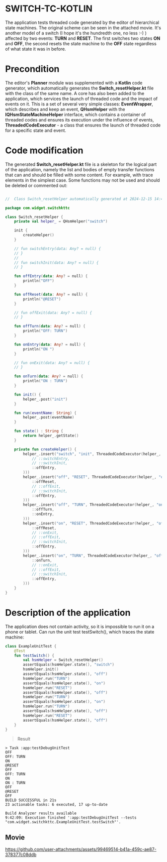 # SWITCH-TC-KOTLIN

The application tests threaded code generated by the editor of hierarchical state machines. The original scheme can be seen in the attached movie. It's another model of a switch (I hope it's the hundredth one, no less :-) ) affected by two events: __TURN__ and __RESET__. The first switches two states __ON__ and __OFF__, the second resets the state machine to the __OFF__ state regardless of what state it was in before.

# Precondition

The editor's __Planner__ module was supplemented with a __Kotlin__ code generator, which automatically generates the __Switch_resetHelper.kt__ file with the class of the same name. A core has also been added to the application, which services the launch of threaded code and the impact of events on it. This is a set of several very simple classes: __EventWrapper__, which describes and keep an event, __QHsmHelper__ with the __IQHsmStateMachineHelper__ interface, which contains a container of threaded codes and ensures its execution under the influence of events, __ThreadedCodeExecutor__ - a class that ensures the launch of threaded code for a specific state and event.

# Code modification

The generated __Switch_resetHelper.kt__ file is a skeleton for the logical part of the application, namely the list and bodies of empty transfer functions that can and should be filled with some content. For example, with trace elements in the simplest case. Some functions may not be used and should be deleted or commented out:

```kotlin

//	Class Switch_resetHelper automatically generated at 2024-12-15 14:47:57

package com.widget.switchkttc

class Switch_resetHelper {
    private val helper_ = QHsmHelper("switch")

    init {
        createHelper()
    }

    // fun switchEntry(data: Any? = null) {
    // }
    //
    // fun switchInit(data: Any? = null) {
    // }

    fun offEntry(data: Any? = null) {
        println("OFF")
    }

    fun offReset(data: Any? = null) {
        println("@RESET")
    }

    // fun offExit(data: Any? = null) {
    // }

    fun offTurn(data: Any? = null) {
        println("OFF: TURN")
    }

    fun onEntry(data: Any? = null) {
        println("ON ")
    }

    // fun onExit(data: Any? = null) {
    // }

    fun onTurn(data: Any? = null) {
        println("ON : TURN")
    }

    fun init() {
        helper_.post("init")
    }

    fun run(eventName: String) {
        helper_.post(eventName)
    }

    fun state() : String {
        return helper_.getState()
    }

    private fun createHelper() {
        helper_.insert("switch", "init", ThreadedCodeExecutor(helper_, "off", listOf(
            // ::switchEntry,
            // ::switchInit,
            ::offEntry,
        )))
        helper_.insert("off", "RESET", ThreadedCodeExecutor(helper_, "off", listOf(
            ::offReset,
            // ::offExit,
            // ::switchInit,
            ::offEntry,
        )))
        helper_.insert("off", "TURN", ThreadedCodeExecutor(helper_, "on", listOf(
            ::offTurn,
            ::onEntry,
        )))
        helper_.insert("on", "RESET", ThreadedCodeExecutor(helper_, "off", listOf(
            ::offReset,
            // ::onExit,
            // ::offExit,
            // ::switchInit,
            ::offEntry,
        )))
        helper_.insert("on", "TURN", ThreadedCodeExecutor(helper_, "off", listOf(
            ::onTurn,
            // ::onExit,
            // ::offExit,
            // ::switchInit,
            ::offEntry,
        )))
    }
}
```

# Description of the application

The application does not contain activity, so it is impossible to run it on a phone or tablet. Can run the unit test testSwitch(), which traces the state machine:

```kotlin
class ExampleUnitTest {
    @Test
    fun testSwitch() {
        val hsmHelper = Switch_resetHelper()
        assertEquals(hsmHelper.state(), "switch")
        hsmHelper.init()
        assertEquals(hsmHelper.state(), "off")
        hsmHelper.run("TURN")
        assertEquals(hsmHelper.state(), "on")
        hsmHelper.run("RESET")
        assertEquals(hsmHelper.state(), "off")
        hsmHelper.run("TURN")
        assertEquals(hsmHelper.state(), "on")
        hsmHelper.run("TURN")
        assertEquals(hsmHelper.state(), "off")
        hsmHelper.run("RESET")
        assertEquals(hsmHelper.state(), "off")
    }
}
```

> Result

```
> Task :app:testDebugUnitTest
OFF
OFF: TURN
ON 
@RESET
OFF
OFF: TURN
ON 
ON : TURN
OFF
@RESET
OFF
BUILD SUCCESSFUL in 21s
23 actionable tasks: 6 executed, 17 up-to-date

Build Analyzer results available
9:42:09: Execution finished ':app:testDebugUnitTest --tests "com.widget.switchkttc.ExampleUnitTest.testSwitch"'.
```

## Movie

https://github.com/user-attachments/assets/99469514-b41a-459c-ae87-378377c08ddb

